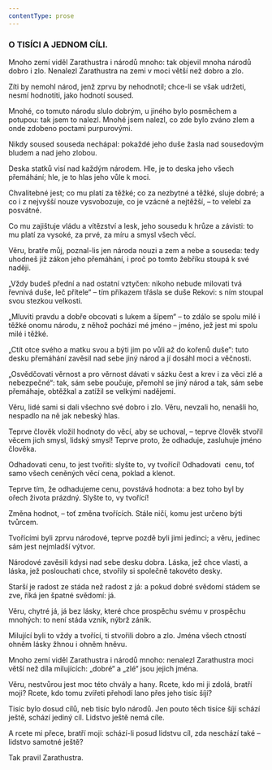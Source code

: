 ```yaml
---
contentType: prose
---
```


<section>

### O TISÍCI A JEDNOM CÍLI.

Mnoho zemí viděl Zarathustra i národů mnoho: tak objevil mnoha národů dobro i zlo. Nenalezl Zarathustra na zemi v moci větší než dobro a zlo.

Zíti by nemohl národ, jenž zprvu by nehodnotil; chce-li se však udržeti, nesmí hodnotiti, jako hodnotí soused.

Mnohé, co tomuto národu slulo dobrým, u jiného bylo posměchem a potupou: tak jsem to nalezl. Mnohé jsem nalezl, co zde bylo zváno zlem a onde zdobeno poctami purpurovými.

Nikdy soused souseda nechápal: pokaždé jeho duše žasla nad sousedovým bludem a nad jeho zlobou.

Deska statků visí nad každým národem. Hle, je to deska jeho všech přemáhání; hle, je to hlas jeho vůle k moci.

Chvalitebné jest; co mu platí za těžké; co za nezbytné a těžké, sluje dobré; a co i z nejvyšší nouze vysvobozuje, co je vzácné a nejtěžší, – to velebí za posvátné.

Co mu zajištuje vládu a vítězství a lesk, jeho sousedu k hrůze a závisti: to mu platí za vysoké, za prvé, za míru a smysl všech věcí.

Věru, bratře můj, poznal-lis jen národa nouzi a zem a nebe a souseda: tedy uhodneš již zákon jeho přemáhání, i proč po tomto žebříku stoupá k své naději.

„Vždy budeš přední a nad ostatní vztyčen: nikoho nebude milovati tvá řevnivá duše, leč přítele“ – tím příkazem třásla se duše Rekovi: s ním stoupal svou stezkou velkosti.

„Mluviti pravdu a dobře obcovati s lukem a šípem“ – to zdálo se spolu milé i těžké onomu národu, z něhož pochází mé jméno – jméno, jež jest mi spolu milé i těžké.

„Ctít otce svého a matku svou a býti jim po vůli až do kořenů duše“: tuto desku přemáhání zavěsil nad sebe jiný národ a jí dosáhl moci a věčnosti.

„Osvědčovati věrnost a pro věrnost dávati v sázku čest a krev i za věci zlé a nebezpečné“: tak, sám sebe poučuje, přemohl se jiný národ a tak, sám sebe přemáhaje, obtěžkal a zatížil se velkými nadějemi.

Věru, lidé sami si dali všechno své dobro i zlo. Věru, nevzali ho, nenašli ho, nespadlo na ně jak nebeský hlas.

Teprve člověk vložil hodnoty do věcí, aby se uchoval, – teprve člověk stvořil věcem jich smysl, lidský smysl! Teprve proto, že odhaduje, zasluhuje jméno člověka.

Odhadovati cenu, to jest tvořiti: slyšte to, vy tvořící! Odhadovati  cenu, toť samo všech ceněných věcí cena, poklad a klenot. 

Teprve tím, že odhadujeme cenu, povstává hodnota: a bez toho byl by ořech života prázdný. Slyšte to, vy tvořící!

Změna hodnot, – toť změna tvořících. Stále ničí, komu jest určeno býti tvůrcem.

Tvořícími byli zprvu národové, teprve pozdě byli jimi jedinci; a věru, jedinec sám jest nejmladší výtvor.

Národové zavěsili kdysi nad sebe desku dobra. Láska, jež chce vlasti, a láska, jež poslouchati chce, stvořily si společně takovéto desky.

Starší je radost ze stáda než radost z já: a pokud dobré svědomí stádem se zve, říká jen špatné svědomí: já.

Věru, chytré já, já bez lásky, které chce prospěchu svému v prospěchu mnohých: to není stáda vznik, nýbrž zánik.

Milující byli to vždy a tvořící, ti stvořili dobro a zlo. Jména všech ctností ohněm lásky žhnou i ohněm hněvu.

Mnoho zemí viděl Zarathustra i národů mnoho: nenalezl Zarathustra moci větší než díla milujících: „dobré“ a „zlé“ jsou jejich jména.

Věru, nestvůrou jest moc této chvály a hany. Rcete, kdo mi ji zdolá, bratří moji? Rcete, kdo tomu zvířeti přehodí lano přes jeho tisíc šíjí?

Tisíc bylo dosud cílů, neb tisíc bylo národů. Jen pouto těch tisíce šíjí schází ještě, schází jediný cíl. Lidstvo ještě nemá cíle.

A rcete mi přece, bratří moji: schází-li posud lidstvu cíl, zda neschází také – lidstvo samotné ještě?

</section>

<section>

Tak pravil Zarathustra.

</section>
